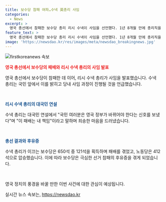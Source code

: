 ```yaml
---
title: 보수당 참패 여파…수낵 英총리 사임
categories:
  - News
excerpt: >
  영국 총선에서 참패한 보수당 총리 리시 수낵이 사임을 선언했다. 1년 8개월 만에 총리직을 떠나는 수낵은 국민들의 분노와 실망을 인정하며 보수당 대표직에서도 물러날 것을 밝혔다. 이번 총선에서 보수당은 190년 만에 최소 의석수를 기록하며 극심한 참패를 맛보았다. 수낵 총리는 실패를 인정하고 내로남불하지 않고 책임을 지는 모습을 보여 국민들의 관심을 끌고 있다.
feature_text: >
  영국 총선에서 참패한 보수당 총리 리시 수낵이 사임을 선언했다. 1년 8개월 만에 총리직을 떠나는 수낵은 국민들의 분노와 실망을 인정하며 보수당 대표직에서도 물러날 것을 밝혔다. 이번 총선에서 보수당은 190년 만에 최소 의석수를 기록하며 극심한 참패를 맛보았다. 수낵 총리는 실패를 인정하고 내로남불하지 않고 책임을 지는 모습을 보여 국민들의 관심을 끌고 있다.
image: 'https://newsdao.kr/res/images/meta/newsdao_breakingnews.jpg'
---
```


<p><img src="https://newsdao.kr/res/images/meta/newsdao_breakingnews.jpg" alt="firstkoreanews 속보" /></p>

<p><b><span style="color: #ee2323;">영국 총선에서 보수당의 패배와 리시 수낵 총리의 사임 발표</span></b></p>

<p>영국 총선에서 보수당이 참패한 데 이어, 리시 수낵 총리가 사임을 발표했습니다. 수낵 총리는 국민 앞에서 이를 밝히고 당내 사임 과정이 진행될 것을 언급했습니다.</p>

<p data-ke-size="size16">&nbsp;</p>

<p><b><span style="color: #1a5490;">리시 수낵 총리의 대국민 연설</span></b></p>

<p>수낵 총리는 대국민 연설에서 "국민 여러분은 영국 정부가 바뀌어야 한다는 신호를 보냈다"며 "이 패배는 내 책임"이라고 말하며 죄송한 마음을 드러냈습니다.</p>

<p data-ke-size="size16">&nbsp;</p>

<p><b><span style="color: #1a5490;">총선 결과와 후유증</span></b></p>

<p>수낵 총리가 이끄는 보수당은 650석 중 121석을 획득하며 패배를 겪었고, 노동당은 412석으로 압승했습니다. 이에 따라 보수당은 극심한 선거 참패의 후유증을 겪게 되었습니다.</p>

<p data-ke-size="size16">&nbsp;</p>

<p>영국 정치의 풍경을 바꿀 만한 이번 사건에 대한 관심이 예상됩니다. </p>
실시간 뉴스 속보는, <a href="https://newsdao.kr" rel="dofollow">https://newsdao.kr</a>


